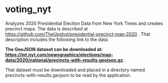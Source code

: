 # voting_nyt
Analyzes 2020 Presidential Election Data from New York Times and creates precinct maps. The data is described at https://github.com/TheUpshot/presidential-precinct-map-2020 . That description includes the following link to the data:

**The GeoJSON dataset can be downloaded at: https://int.nyt.com/newsgraphics/elections/map-data/2020/national/precincts-with-results.geojson.gz .**

That dataset must be downloaded and placed in a directory named precincts-with-results.geojson to be read by the application.
